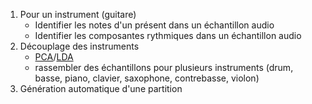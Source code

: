 1. Pour un instrument (guitare)
	- Identifier les notes d'un présent dans un échantillon audio
	- Identifier les composantes rythmiques dans un échantillon audio
2. Découplage des instruments
	- [PCA](https://en.wikipedia.org/wiki/Principal_component_analysis)/[LDA](https://en.wikipedia.org/wiki/Linear_discriminant_analysis)
	- rassembler des échantillons pour plusieurs instruments (drum, basse, piano, clavier, saxophone, contrebasse, violon)
3.  Génération automatique d'une partition